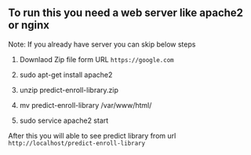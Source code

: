 ## To run this you need a web server like apache2 or nginx ##

Note: If you already have server you can skip below steps

1. Downlaod Zip file form URL `https://google.com`

2. sudo apt-get install apache2

3. unzip predict-enroll-library.zip 

4. mv predict-enroll-library /var/www/html/

5. sudo service apache2 start

After this you will able to see predict library from url `http://localhost/predict-enroll-library`